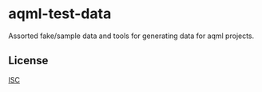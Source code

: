 # aqml-test-data

Assorted fake/sample data and tools for generating data for aqml projects.

## License

[ISC](LICENSE.md)
